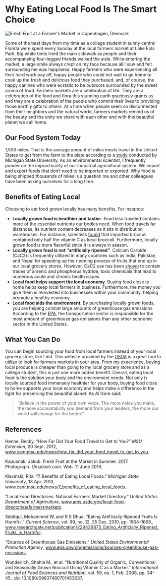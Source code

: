 # Why Eating Local Food Is The Smart Choice 

![Fresh Fruit at a Farmer's Market in Copenhagen, Denmark](https://images.unsplash.com/photo-1498579397066-22750a3cb424?ixlib=rb-1.2.1&ixid=eyJhcHBfaWQiOjEyMDd9&auto=format&fit=crop&w=1950&q=80)

Some of the best days from my time as a college student in sunny central Florida were spent every Sunday at the local farmers market at Lake Eola Park. Big white tents lined the main sidewalk as people and their accompanying four-legged friends walked the aisle. While entering the market, a large smile always crept on my face because all I saw and felt surrounding me was happiness. Happy farmers who were experiencing all their hard work pay off, happy people who could not wait to go home to cook up the fresh and delicious food they purchased, and, of course, the happy canines who were ecstatic to be outdoors surrounded by the sweet aroma of food. Farmers markets are a celebration of life. They are a celebration of the food and flora this stunning earth graciously grants us and they are a celebration of the people who commit their lives to providing those earthly gifts to others. At a time when people seem so disconnected from their neighbors and the natural world, farmers markets remind us of the beauty and the unity we share with each other and with this beautiful planet we call home. 

## Our Food System Today

1,500 miles. That is the average amount of miles meals travel in the United States to get from the farm to the plate according to a [study](https://www.canr.msu.edu/news/how_far_did_your_food_travel_to_get_to_you) conducted by Michigan State University. As an environmental scientist, I frequently ponder on the impracticality of our industrial agricultural system. We import and export foods that don’t need to be imported or exported. Why food is being shipped thousands of miles is a question me and other colleagues have been asking ourselves for a long time. 

## Benefits of Eating Local 

Choosing to eat food grown locally has many benefits. For instance: 
* **Locally grown food is healthier and tastier**. Food less traveled contains more of the essential nutrients our bodies need. When food travels far distances, its nutrient content decreases as it sits in distribution warehouses. For instance, scientists [found](https://www.ncbi.nlm.nih.gov/pubmed/17852499) that imported broccoli contained only half the vitamin C as local broccoli. Furthermore, locally grown food is more flavorful since it is always in season. 
* **Locally grown food is not “artificially ripened”**. Calcium Carbide (CaC2) is frequently utilized in many countries such as India, Pakistan, and Nepal for speeding up the ripening process of fruits that end up in our local grocery stores. However, CaC2 use has been [shown](https://www.researchgate.net/publication/229429873_Eating_Artificially_Ripened_Fruits_is_Harmful) to contain traces of arsenic and phosphorus hydride, toxic chemicals that lead to numerous acute and chronic health issues.    
* **Local food helps support the local economy**. Buying food close to home helps keep local farmers in business. Furthermore, the money you give them is reinvested into businesses within your community, helping promote a healthy economy. 
* **Local food aids the environment**. By purchasing locally grown foods, you are helping combat large amounts of greenhouse gas emissions. According to the [EPA](https://www.epa.gov/ghgemissions/sources-greenhouse-gas-emissions), the transportation sector is responsible for the most amount of greenhouse gas emissions than any other economic sector in the United States. 

 ## What You Can Do 
 
You can begin sourcing your food from local farmers instead of your local grocery store, like I did. This website provided by the [USDA](https://www.ams.usda.gov/local-food-directories/farmersmarkets) is a great tool to utilize to look for farmers markets in your area. From my experience, buying local produce is cheaper than going to my local grocery store and as a college student, this is just one more added benefit. Overall, eating local food is the solution your body and the environment needs. Not only is locally sourced food immensely healthier for your body, buying food close to home supports your local economy and helps make a difference in the fight for preserving this beautiful planet. As Al Gore said: 

>“Believe in the power of your own voice. The more noise you make, the more accountability you demand from your leaders, the more our world will change for the better.”   
## References 

Henne, Becky. “How Far Did Your Food Travel to Get to You?” _MSU Extension_, 20 Sept. 2012, www.canr.msu.edu/news/how_far_did_your_food_travel_to_get_to_you.

Kapusnak, Jakub. Fresh Fruit at the Market in Summer. 2017. Photograph. _Unsplash.com_. Web. 11 June 2019. 

Klavinski, Rita. “7 Benefits of Eating Local Foods.” _Michigan State University_, 13 Apr. 2013, www.canr.msu.edu/news/7_benefits_of_eating_local_foods.

“Local Food Directories: National Farmers Market Directory.” _United States Department of Agriculture_, www.ams.usda.gov/local-food-directories/farmersmarkets.

Siddiqui, Mohammed W, and R S Dhua. “Eating Artificially Ripened Fruits Is Harmful.” _Current Science_, vol. 99, no. 12, 25 Dec. 2010, pp. 1664–1668., www.researchgate.net/publication/229429873_Eating_Artificially_Ripened_Fruits_is_Harmful.

“Sources of Greenhouse Gas Emissions.” _United States Environmental Protection Agency_, www.epa.gov/ghgemissions/sources-greenhouse-gas-emissions.

Wunderlich, Shahla M., et al. “Nutritional Quality of Organic, Conventional, and Seasonally Grown Broccoli Using Vitamin C as a Marker.” _International Journal of Food Sciences and Nutrition_, vol. 59, no. 1, Feb. 2008, pp. 34–45., doi:10.1080/09637480701453637.



  

